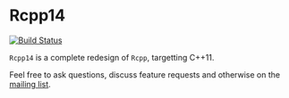 Rcpp14
=======

[![Build Status](https://travis-ci.org/Rcpp14/Rcpp14.png)](https://travis-ci.org/Rcpp14/Rcpp14)

`Rcpp14` is a complete redesign of `Rcpp`, targetting C++11.

Feel free to ask questions, discuss feature requests and otherwise on
the [mailing list](https://groups.google.com/forum/#!forum/r-and-cpp).
